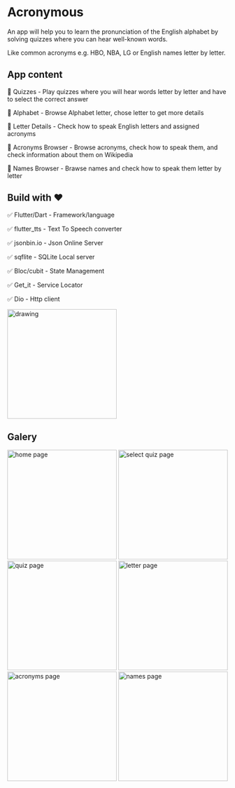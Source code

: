 
# Acronymous

An app will help you to learn the pronunciation of the English alphabet by solving quizzes where you can hear well-known words. 

Like common acronyms e.g. HBO, NBA, LG or English names letter by letter.

## App content

:book: Quizzes - Play quizzes where you will hear words letter by letter and have to select the correct answer 

:book: Alphabet - Browse Alphabet letter, chose letter to get more details

:book: Letter Details - Check how to speak English letters and assigned acronyms

:book: Acronyms Browser - Browse acronyms, check how to speak them, and check information about them on Wikipedia

:book: Names Browser - Brawse names and check how to speak them letter by letter 

## Build with :heart:

:white_check_mark: Flutter/Dart - Framework/language 

:white_check_mark: flutter_tts - Text To Speech converter

:white_check_mark: jsonbin.io - Json Online Server

:white_check_mark: sqflite  - SQLite Local server

:white_check_mark: Bloc/cubit - State Management

:white_check_mark: Get_it -  Service Locator 

:white_check_mark: Dio - Http client 


<img src="https://user-images.githubusercontent.com/62770461/200314567-ffde18a8-1ff9-4a6f-afd2-2b68a5e91122.png" alt="drawing" style="width:250px;"/>

## Galery 
<p float="left">
<img src="https://user-images.githubusercontent.com/62770461/200318124-1d0fc326-4f7e-44ff-af4b-5b8772aecd2b.png" alt="home page" style="width:250px;"/>
<img src="https://user-images.githubusercontent.com/62770461/200318146-8963cba8-1b1a-4cc4-b0c3-9a1a3a163665.png" alt="select quiz page" style="width:250px;"/>
<img src="https://user-images.githubusercontent.com/62770461/200318155-b06d428b-78f3-416a-bb27-73c9eef07dc5.png" alt="quiz page" style="width:250px;"/>

<img src="https://user-images.githubusercontent.com/62770461/200318125-4015e118-89ae-44fb-8ad9-068226c8814b.png" alt="letter page" style="width:250px;"/>
<img src="https://user-images.githubusercontent.com/62770461/200318134-5435b8b6-26dd-4246-946b-dcc410d6a2e2.png" alt="acronyms page" style="width:250px;"/>
<img src="https://user-images.githubusercontent.com/62770461/200322656-bae22eb2-1b22-41d8-8126-bba977a1c8be.png" alt="names page" style="width:250px;"/>
</p>


